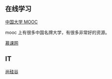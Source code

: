 ## 在线学习

[中国大学 MOOC](https://www.icourse163.org/)

mooc 上有很多中国名牌大学，有很多非常好的资源。

[慕课网](https://www.imooc.com/)

## IT 

[尚硅谷](http://www.atguigu.com/)



